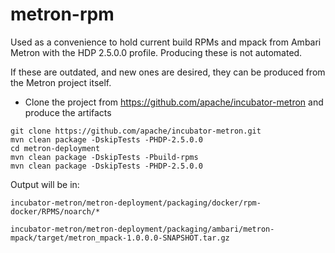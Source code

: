 # metron-rpm
Used as a convenience to hold current build RPMs and mpack from Ambari Metron with the HDP 2.5.0.0 profile. Producing these is not automated.

If these are outdated, and new ones are desired, they can be produced from the Metron project itself.

* Clone the project from https://github.com/apache/incubator-metron and produce the artifacts

```
git clone https://github.com/apache/incubator-metron.git
mvn clean package -DskipTests -PHDP-2.5.0.0
cd metron-deployment
mvn clean package -DskipTests -Pbuild-rpms
mvn clean package -DskipTests -PHDP-2.5.0.0
```

Output will be in:
```
incubator-metron/metron-deployment/packaging/docker/rpm-docker/RPMS/noarch/*
```

```
incubator-metron/metron-deployment/packaging/ambari/metron-mpack/target/metron_mpack-1.0.0.0-SNAPSHOT.tar.gz
```

